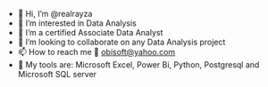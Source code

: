 - 👋 Hi, I’m @realrayza
- 👀 I’m interested in Data Analysis
- 🌱 I’m a certified Associate Data Analyst
- 💞️ I’m looking to collaborate on any Data Analysis project
- 📫 How to reach me 📧 obisoft@yahoo.com
- 🧰 My tools are: Microsoft Excel, Power Bi, Python, Postgresql and Microsoft SQL server


<!---
realrayza/realrayza is a ✨ special ✨ repository because its `README.md` (this file) appears on your GitHub profile.
You can click the Preview link to take a look at your changes.
--->
